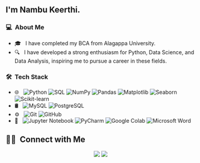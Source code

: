 ## I'm Nambu Keerthi.

### 💻 &nbsp;About Me 

- 🎓 &nbsp; I have completed my BCA from Alagappa University.
- 🔍 &nbsp; I have developed a strong enthusiasm for Python, Data Science, and Data Analysis, inspiring me to pursue a career in these fields.


### 🛠 &nbsp;Tech Stack

- 🌐 &nbsp;
  ![Python](https://img.shields.io/badge/-Python-333333?style=flat&logo=python)
  ![SQL](https://img.shields.io/badge/-SQL-333333?style=flat&logo=postgresql)
  ![NumPy](https://img.shields.io/badge/-NumPy-333333?style=flat&logo=numpy)
  ![Pandas](https://img.shields.io/badge/-Pandas-333333?style=flat&logo=pandas)
  ![Matplotlib](https://img.shields.io/badge/-Matplotlib-333333?style=flat&logo=python&logoColor=ffffff&labelColor=F6C343)
  ![Seaborn](https://img.shields.io/badge/-Seaborn-333333?style=flat&logo=python&logoColor=ffffff&labelColor=3C5A40)
  ![Scikit-learn](https://img.shields.io/badge/-Scikit--learn-333333?style=flat&logo=scikit-learn)
- 🛢 &nbsp;
  ![MySQL](https://img.shields.io/badge/-MySQL-333333?style=flat&logo=mysql)
  ![PostgreSQL](https://img.shields.io/badge/-PostgreSQL-333333?style=flat&logo=postgresql)
- ⚙️ &nbsp;
  ![Git](https://img.shields.io/badge/-Git-333333?style=flat&logo=git)
  ![GitHub](https://img.shields.io/badge/-GitHub-333333?style=flat&logo=github)
- 🔧 &nbsp;
  ![Jupyter Notebook](https://img.shields.io/badge/-Jupyter%20Notebook-333333?style=flat&logo=jupyter)
  ![PyCharm](https://img.shields.io/badge/-PyCharm-333333?style=flat&logo=pycharm)
  ![Google Colab](https://img.shields.io/badge/-Google%20Colab-333333?style=flat&logo=google-colab)
  ![Microsoft Word](https://img.shields.io/badge/-Microsoft%20Word-333333?style=flat&logo=microsoft-word)


##  🤝🏻 &nbsp;Connect with Me

<p align="center">
<a href="[www.linkedin.com/in/nambu-keerthi-r-9b8839283/](https://www.linkedin.com/in/nambu-keerthi-r-9b8839283/)"><img src="https://img.shields.io/badge/-Nambu%20Keerthi-0077B5?style=flat-square&logo=Linkedin&logoColor=white"/></a>
<a href="mailto:nambu935@gmail.com"><img src="https://img.shields.io/badge/-nambu935@gmail.com-D14836?style=flat-square&logo=Gmail&logoColor=white"/></a>
